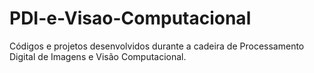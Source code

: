# PDI-e-Visao-Computacional
Códigos e projetos desenvolvidos durante a cadeira de Processamento Digital de Imagens e Visão Computacional.

